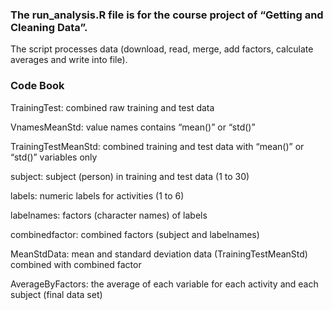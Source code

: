 ### The run_analysis.R file is for the course project of “Getting and Cleaning Data”. 

The script processes data (download, read, merge, add factors, calculate averages and write into file).

### Code Book

TrainingTest: combined raw training and test data

VnamesMeanStd: value names contains “mean()” or “std()”

TrainingTestMeanStd: combined training and test data with “mean()” or “std()” variables only

subject: subject (person) in training and test data (1 to 30)

labels: numeric labels for activities (1 to 6)

labelnames: factors (character names) of labels

combinedfactor: combined factors (subject and labelnames)

MeanStdData: mean and standard deviation data (TrainingTestMeanStd) combined with combined factor

AverageByFactors: the average of each variable for each activity and each subject (final data set)


